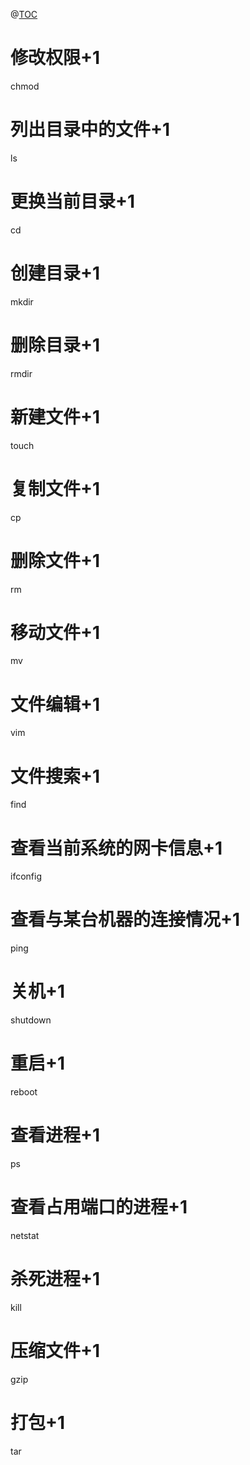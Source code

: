 ﻿@[TOC](目录)
# 修改权限+1
chmod

# 列出目录中的文件+1
ls

# 更换当前目录+1
cd

# 创建目录+1
mkdir

# 删除目录+1
rmdir

# 新建文件+1
touch

# 复制文件+1
cp

# 删除文件+1
rm

# 移动文件+1
mv

# 文件编辑+1
vim

# 文件搜索+1
find

# 查看当前系统的网卡信息+1
ifconfig

# 查看与某台机器的连接情况+1
ping

# 关机+1
shutdown

# 重启+1
reboot

# 查看进程+1
ps

# 查看占用端口的进程+1
netstat

# 杀死进程+1
kill

# 压缩文件+1
gzip

# 打包+1
tar


